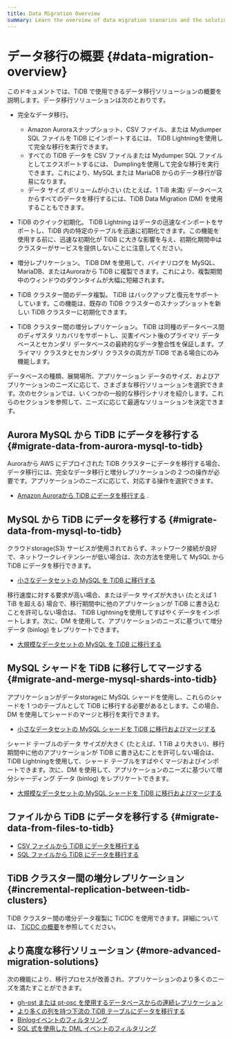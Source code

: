 ```yaml
---
title: Data Migration Overview
summary: Learn the overview of data migration scenarios and the solutions.
---
```


# データ移行の概要 {#data-migration-overview}

このドキュメントでは、TiDB で使用できるデータ移行ソリューションの概要を説明します。データ移行ソリューションは次のとおりです。

-   完全なデータ移行。
    -   Amazon Auroraスナップショット、CSV ファイル、または Mydumper SQL ファイルを TiDB にインポートするには、 TiDB Lightningを使用して完全な移行を実行できます。
    -   すべての TiDB データを CSV ファイルまたは Mydumper SQL ファイルとしてエクスポートするには、 Dumplingを使用して完全な移行を実行できます。これにより、MySQL または MariaDB からのデータ移行が容易になります。
    -   データ サイズ ボリュームが小さい (たとえば、1 TiB 未満) データベースからすべてのデータを移行するには、TiDB Data Migration (DM) を使用することもできます。

-   TiDB のクイック初期化。 TiDB Lightning はデータの迅速なインポートをサポートし、TiDB 内の特定のテーブルを迅速に初期化できます。この機能を使用する前に、迅速な初期化が TiDB に大きな影響を与え、初期化期間中はクラスターがサービスを提供しないことに注意してください。

-   増分レプリケーション。 TiDB DM を使用して、バイナリログを MySQL、MariaDB、またはAuroraから TiDB に複製できます。これにより、複製期間中のウィンドウのダウンタイムが大幅に短縮されます。

-   TiDB クラスター間のデータ複製。 TiDB はバックアップと復元をサポートしています。この機能は、既存の TiDB クラスターのスナップショットを新しい TiDB クラスターに初期化できます。

-   TiDB クラスター間の増分レプリケーション。 TiDB は同種のデータベース間のディザスタ リカバリをサポートし、災害イベント後のプライマリ データベースとセカンダリ データベースの最終的なデータ整合性を保証します。プライマリ クラスタとセカンダリ クラスタの両方が TiDB である場合にのみ機能します。

データベースの種類、展開場所、アプリケーション データのサイズ、およびアプリケーションのニーズに応じて、さまざまな移行ソリューションを選択できます。次のセクションでは、いくつかの一般的な移行シナリオを紹介します。これらのセクションを参照して、ニーズに応じて最適なソリューションを決定できます。

## Aurora MySQL から TiDB にデータを移行する {#migrate-data-from-aurora-mysql-to-tidb}

Auroraから AWS にデプロイされた TiDB クラスターにデータを移行する場合、データ移行には、完全なデータ移行と増分レプリケーションの 2 つの操作が必要です。アプリケーションのニーズに応じて、対応する操作を選択できます。

-   [Amazon Auroraから TiDB にデータを移行する](/migrate-aurora-to-tidb.md) .

## MySQL から TiDB にデータを移行する {#migrate-data-from-mysql-to-tidb}

クラウドstorage(S3) サービスが使用されておらず、ネットワーク接続が良好で、ネットワークレイテンシーが低い場合は、次の方法を使用して MySQL から TiDB にデータを移行できます。

-   [小さなデータセットの MySQL を TiDB に移行する](/migrate-small-mysql-to-tidb.md)

移行速度に対する要求が高い場合、またはデータ サイズが大きい (たとえば 1 TiB を超える) 場合で、移行期間中に他のアプリケーションが TiDB に書き込むことを許可しない場合は、 TiDB Lightningを使用してすばやくデータをインポートします。次に、DM を使用して、アプリケーションのニーズに基づいて増分データ (binlog) をレプリケートできます。

-   [大規模なデータセットの MySQL を TiDB に移行する](/migrate-large-mysql-to-tidb.md)

## MySQL シャードを TiDB に移行してマージする {#migrate-and-merge-mysql-shards-into-tidb}

アプリケーションがデータstorageに MySQL シャードを使用し、これらのシャードを 1 つのテーブルとして TiDB に移行する必要があるとします。この場合、DM を使用してシャードのマージと移行を実行できます。

-   [小さなデータセットの MySQL シャードを TiDB に移行およびマージする](/migrate-small-mysql-shards-to-tidb.md)

シャード テーブルのデータ サイズが大きく (たとえば、1 TiB より大きい)、移行期間中に他のアプリケーションが TiDB に書き込むことを許可しない場合は、 TiDB Lightningを使用して、シャード テーブルをすばやくマージおよびインポートできます。次に、DM を使用して、アプリケーションのニーズに基づいて増分シャーディング データ (binlog) をレプリケートできます。

-   [大規模なデータセットの MySQL シャードを TiDB に移行およびマージする](/migrate-large-mysql-shards-to-tidb.md)

## ファイルから TiDB にデータを移行する {#migrate-data-from-files-to-tidb}

-   [CSV ファイルから TiDB にデータを移行する](/migrate-from-csv-files-to-tidb.md)
-   [SQL ファイルから TiDB にデータを移行する](/migrate-from-sql-files-to-tidb.md)

## TiDB クラスター間の増分レプリケーション {#incremental-replication-between-tidb-clusters}

TiDB クラスター間の増分データ複製に TiCDC を使用できます。詳細については、 [TiCDC の概要](/ticdc/ticdc-overview.md)を参照してください。

## より高度な移行ソリューション {#more-advanced-migration-solutions}

次の機能により、移行プロセスが改善され、アプリケーションのより多くのニーズを満たすことができます。

-   [gh-ost または pt-osc を使用するデータベースからの連続レプリケーション](/migrate-with-pt-ghost.md)
-   [より多くの列を持つ下流の TiDB テーブルにデータを移行する](/migrate-with-more-columns-downstream.md)
-   [Binlogイベントのフィルタリング](/filter-binlog-event.md)
-   [SQL 式を使用した DML イベントのフィルタリング](/filter-dml-event.md)
